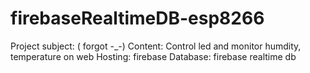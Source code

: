 # firebaseRealtimeDB-esp8266
Project subject: ( forgot -_-)
Content: 
  Control led and monitor humdity, temperature on web
  Hosting: firebase
  Database: firebase realtime db
